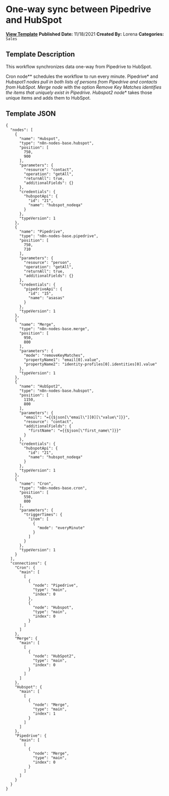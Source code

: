 # One-way sync between Pipedrive and HubSpot

**[View Template](https://n8n.io/workflows/1334-/)**  **Published Date:** 11/18/2021  **Created By:** Lorena  **Categories:** `Sales`  

## Template Description

This workflow synchronizes data one-way from Pipedrive to HubSpot.



Cron node** schedules the workflow to run every minute.
Pipedrive* and *Hubspot1  nodes pull in both lists of persons from Pipedrive and contacts from HubSpot.
Merge node* with the option *Remove Key Matches identifies the items that uniquely exist in Pipedrive.
Hubspot2 node** takes those unique items and adds them to HubSpot.

## Template JSON

```
{
  "nodes": [
    {
      "name": "Hubspot",
      "type": "n8n-nodes-base.hubspot",
      "position": [
        750,
        900
      ],
      "parameters": {
        "resource": "contact",
        "operation": "getAll",
        "returnAll": true,
        "additionalFields": {}
      },
      "credentials": {
        "hubspotApi": {
          "id": "21",
          "name": "hubspot_nodeqa"
        }
      },
      "typeVersion": 1
    },
    {
      "name": "Pipedrive",
      "type": "n8n-nodes-base.pipedrive",
      "position": [
        750,
        710
      ],
      "parameters": {
        "resource": "person",
        "operation": "getAll",
        "returnAll": true,
        "additionalFields": {}
      },
      "credentials": {
        "pipedriveApi": {
          "id": "15",
          "name": "asasas"
        }
      },
      "typeVersion": 1
    },
    {
      "name": "Merge",
      "type": "n8n-nodes-base.merge",
      "position": [
        950,
        800
      ],
      "parameters": {
        "mode": "removeKeyMatches",
        "propertyName1": "email[0].value",
        "propertyName2": "identity-profiles[0].identities[0].value"
      },
      "typeVersion": 1
    },
    {
      "name": "HubSpot2",
      "type": "n8n-nodes-base.hubspot",
      "position": [
        1150,
        800
      ],
      "parameters": {
        "email": "={{$json[\"email\"][0][\"value\"]}}",
        "resource": "contact",
        "additionalFields": {
          "firstName": "={{$json[\"first_name\"]}}"
        }
      },
      "credentials": {
        "hubspotApi": {
          "id": "21",
          "name": "hubspot_nodeqa"
        }
      },
      "typeVersion": 1
    },
    {
      "name": "Cron",
      "type": "n8n-nodes-base.cron",
      "position": [
        550,
        800
      ],
      "parameters": {
        "triggerTimes": {
          "item": [
            {
              "mode": "everyMinute"
            }
          ]
        }
      },
      "typeVersion": 1
    }
  ],
  "connections": {
    "Cron": {
      "main": [
        [
          {
            "node": "Pipedrive",
            "type": "main",
            "index": 0
          },
          {
            "node": "Hubspot",
            "type": "main",
            "index": 0
          }
        ]
      ]
    },
    "Merge": {
      "main": [
        [
          {
            "node": "HubSpot2",
            "type": "main",
            "index": 0
          }
        ]
      ]
    },
    "Hubspot": {
      "main": [
        [
          {
            "node": "Merge",
            "type": "main",
            "index": 1
          }
        ]
      ]
    },
    "Pipedrive": {
      "main": [
        [
          {
            "node": "Merge",
            "type": "main",
            "index": 0
          }
        ]
      ]
    }
  }
}
```
